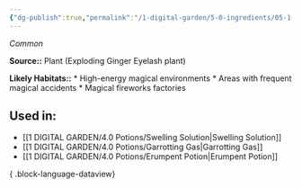 ```yaml
---
{"dg-publish":true,"permalink":"/1-digital-garden/5-0-ingredients/05-1-plants/exploding-ginger-eyelashes-vial-of/","tags":["ingredient","common"]}
---
```


*Common*

**Source::** Plant (Exploding Ginger Eyelash plant)

**Likely Habitats::** * High-energy magical environments * Areas with frequent magical accidents * Magical fireworks factories

## Used in:

- [[1 DIGITAL GARDEN/4.0 Potions/Swelling Solution\|Swelling Solution]]
- [[1 DIGITAL GARDEN/4.0 Potions/Garrotting Gas\|Garrotting Gas]]
- [[1 DIGITAL GARDEN/4.0 Potions/Erumpent Potion\|Erumpent Potion]]

{ .block-language-dataview}

